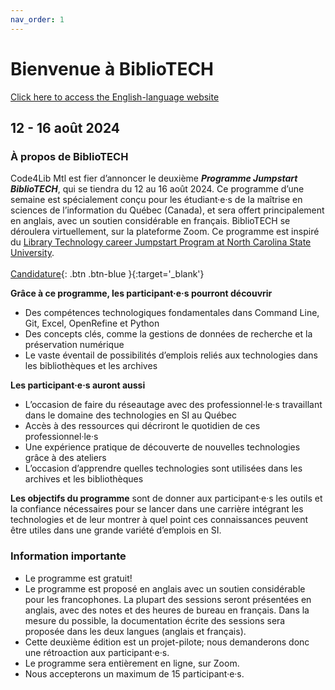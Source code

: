 ```yaml
---
nav_order: 1
---
```

# Bienvenue à BiblioTECH
[Click here to access the English-language website](https://code4libmontreal.github.io/BiblioTECH/)<br>

## 12 - 16 août 2024
### À propos de BiblioTECH
Code4Lib Mtl est fier d’annoncer le deuxième ***Programme Jumpstart BiblioTECH***, qui se tiendra du 12 au 16 août 2024.
Ce programme d’une semaine est spécialement conçu pour les étudiant·e·s de la maîtrise en sciences de l’information du Québec (Canada), et sera offert principalement en anglais, avec un soutien considérable en français. BiblioTECH se déroulera virtuellement, sur la plateforme Zoom. Ce programme est inspiré du [Library Technology career Jumpstart Program at North Carolina State University](https://www.lib.ncsu.edu/jumpstart). <br>
<br>
[Candidature](https://surveys.mcgill.ca/ls3/932367?lang=fr){: .btn .btn-blue }{:target='_blank'}
<br>

**Grâce à ce programme, les participant·e·s pourront découvrir**
* Des compétences technologiques fondamentales dans Command Line, Git, Excel, OpenRefine et Python
* Des concepts clés, comme la gestions de données de recherche et la préservation numérique
* Le vaste éventail de possibilités d’emplois reliés aux technologies dans les bibliothèques et les archives

**Les participant·e·s auront aussi**
* L’occasion de faire du réseautage avec des professionnel·le·s travaillant dans le domaine des technologies en SI au Québec 
* Accès à des ressources qui décriront le quotidien de ces professionnel·le·s 
* Une expérience pratique de découverte de nouvelles technologies grâce à des ateliers
* L’occasion d’apprendre quelles technologies sont utilisées dans les archives et les bibliothèques 

**Les objectifs du programme** sont de donner aux participant·e·s les outils et la confiance nécessaires pour se lancer dans une carrière intégrant les technologies et de leur montrer à quel point ces connaissances peuvent être utiles dans une grande variété d’emplois en SI.

### Information importante
* Le programme est gratuit!
* Le programme est proposé en anglais avec un soutien considérable pour les francophones. La plupart des sessions seront présentées en anglais, avec des notes et des heures de bureau en français. Dans la mesure du possible, la documentation écrite des sessions sera proposée dans les deux langues (anglais et français).
* Cette deuxième édition est un projet-pilote; nous demanderons donc une rétroaction aux participant·e·s. 
* Le programme sera entièrement en ligne, sur Zoom.
* Nous accepterons un maximum de 15 participant·e·s.



